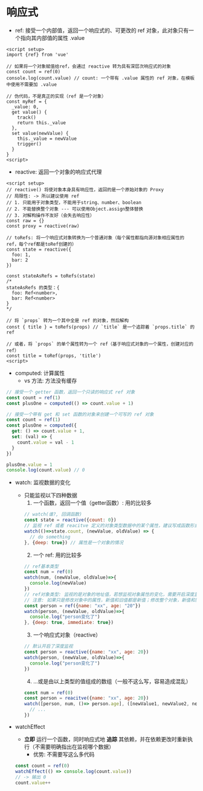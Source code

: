 # 响应式
* ref: 接受一个内部值，返回一个响应式的、可更改的 ref 对象，此对象只有一个指向其内部值的属性 .value
```vue
<script setup>
import {ref} from 'vue'

// 如果将一个对象赋值给ref，会通过 reactive 转为具有深层次响应式的对象
const count = ref(0)
console.log(count.value) // count: 一个带有 .value 属性的 ref 对象，在模板中使用不需要加 .value

// 伪代码，不是真正的实现（ref 是一个对象）
const myRef = {
  _value: 0,
  get value() {
    track()
    return this._value
  },
  set value(newValue) {
    this._value = newValue
    trigger()
  }
}
<script>
```

* reactive: 返回一个对象的响应式代理
```vue
<script setup>
// reactive() 将使对象本身具有响应性，返回的是一个原始对象的 Proxy
// 局限性: -> 所以建议使用 ref
// 1. 只能用于对象类型，不能用于string、number、boolean
// 2. 不能替换整个对象 --- 可以使用Object.assign整体替换
// 3. 对解构操作不友好（会失去响应性）
const raw = {}
const proxy = reactive(raw)

// toRefs: 将一个响应式对象转换为一个普通对象（每个属性都指向源对象相应属性的ref，每个ref都是toRef创建的）
const state = reactive({
  foo: 1,
  bar: 2
})

const stateAsRefs = toRefs(state)
/*
stateAsRefs 的类型：{
  foo: Ref<number>,
  bar: Ref<number>
}
*/

// 将 `props` 转为一个其中全是 ref 的对象，然后解构
const { title } = toRefs(props) // `title` 是一个追踪着 `props.title` 的 ref

// 或者，将 `props` 的单个属性转为一个 ref（基于响应式对象的一个属性，创建对应的 ref）
const title = toRef(props, 'title')
<script>
```

* computed: 计算属性
  * vs 方法: 方法没有缓存
```js
// 接受一个 getter 函数，返回一个只读的响应式 ref 对象
const count = ref(1)
const plusOne = computed(() => count.value + 1)

// 接受一个带有 get 和 set 函数的对象来创建一个可写的 ref 对象
const count = ref(1)
const plusOne = computed({
  get: () => count.value + 1,
  set: (val) => {
    count.value = val - 1
  }
})

plusOne.value = 1
console.log(count.value) // 0
```

* watch: 监视数据的变化
  * 只能监视以下四种数据
    1. 一个函数，返回一个值（getter函数）: 用的比较多
      ```js
      // watch(谁?, 回调函数)
      const state = reactive({count: 0})
      // 监视 ref 或者 reacitve 定义的对象类型数据中的某个属性，建议写成函数形式
      watch(()=>state.count, (newValue, oldValue) => {
        // do something
      }, {deep: true}) // 属性是一个对象的情况
      ```
    2. 一个 ref: 用的比较多
    ```js
    // ref基本类型
    const num = ref(0)
    watch(num, (newValue, oldValue)=>{
      console.log(newValue)
    })
    // ref对象类型: 监视的是对象的地址值，若想监视对象属性的变化，需要开启深度监视
    // 注意: 如果只是修改对象中的属性，新值和旧值都是新值；修改整个对象，新值和旧值不同
    const person = ref({name: "xx", age: "20"})
    watch(person, (newValue, oldValue)=>{
      console.log("person变化了")
    }, {deep: true, immediate: true})
    ```
    3. 一个响应式对象（reactive）
    ```js
    // 默认开启了深度监视
    const person = reactive({name: "xx", age: 20})
    watch(person, (newValue, oldValue)=>{
      console.log("person变化了")
    })
    ```
    4. ...或是由以上类型的值组成的数组（一般不这么写，容易造成混乱）
    ```js
    const num = ref(0)
    const person = reacitve({name: "xx", age: 20})
    watch([person, num, ()=> person.age], ([newValue1, newValue2, newValue3], [oldValue1, oldValue2, oldValue3])=>{
      // ...
    })
    ```

* watchEffect
  * __立即__ 运行一个函数，同时响应式地 __追踪__ 其依赖，并在依赖更改时重新执行（不需要明确指出在监视哪个数据）
    * 优势: 不需要写这么多代码
  ```js
  const count = ref(0)
  watchEffect(() => console.log(count.value))
  // -> 输出 0
  count.value++
  ```


